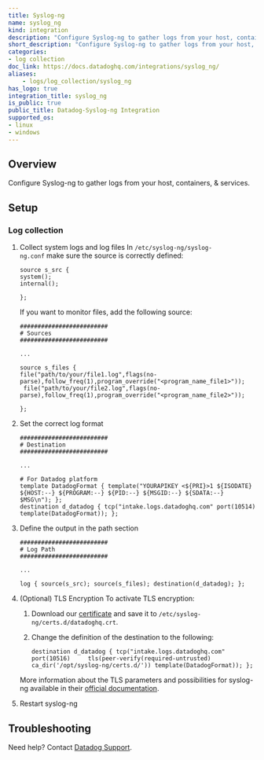 ```yaml
---
title: Syslog-ng
name: syslog_ng
kind: integration
description: "Configure Syslog-ng to gather logs from your host, containers, & services."
short_description: "Configure Syslog-ng to gather logs from your host, containers, & services."
categories:
- log collection
doc_link: https://docs.datadoghq.com/integrations/syslog_ng/
aliases:
    - logs/log_collection/syslog_ng
has_logo: true
integration_title: syslog_ng 
is_public: true
public_title: Datadog-Syslog-ng Integration
supported_os:
- linux
- windows
---
```


## Overview

Configure Syslog-ng to gather logs from your host, containers, & services.

## Setup
### Log collection
1. Collect system logs and log files In `/etc/syslog-ng/syslog-ng.conf` make sure the source is correctly defined:
    ```
    source s_src {
    system();
    internal();

    };
    ```
    If you want to monitor files, add the following source:
    ```
    #########################
    # Sources
    #########################

    ...

    source s_files {
    file("path/to/your/file1.log",flags(no-parse),follow_freq(1),program_override("<program_name_file1>"));
     file("path/to/your/file2.log",flags(no-parse),follow_freq(1),program_override("<program_name_file2>"));

    };
    ```

2. Set the correct log format
    ```
    #########################
    # Destination
    #########################

    ...

    # For Datadog platform
    template DatadogFormat { template("YOURAPIKEY <${PRI}>1 ${ISODATE} ${HOST:--} ${PROGRAM:--} ${PID:--} ${MSGID:--} ${SDATA:--} $MSG\n"); };
    destination d_datadog { tcp("intake.logs.datadoghq.com" port(10514) template(DatadogFormat)); };
    ```

3. Define the output in the path section
    ```
    #########################
    # Log Path
    #########################

    ...

    log { source(s_src); source(s_files); destination(d_datadog); };
    ```
    
4. (Optional) TLS Encryption 
    To activate TLS encryption:
    
    1. Download our [certificate][1] and save it to `/etc/syslog-ng/certs.d/datadoghq.crt`. 

    2. Change the definition of the destination to the following:

        ```
        destination d_datadog { tcp("intake.logs.datadoghq.com" port(10516)     tls(peer-verify(required-untrusted) ca_dir('/opt/syslog-ng/certs.d/')) template(DatadogFormat)); };
        ```

    More information about the TLS parameters and possibilities for syslog-ng available in their [official documentation][2].

5. Restart syslog-ng 

## Troubleshooting
Need help? Contact [Datadog Support][3].

[1]: /crt/intake.logs.datadoghq.com.crt
[2]: https://syslog-ng.com/documents/html/syslog-ng-ose-latest-guides/en/syslog-ng-ose-guide-admin/html/tlsoptions.html
[3]: https://docs.datadoghq.com/help/